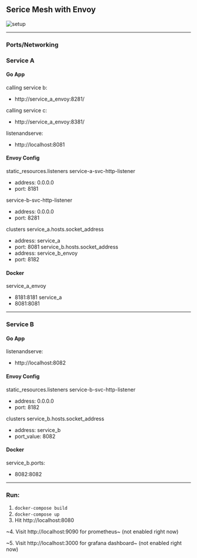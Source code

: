 ## Serice Mesh with Envoy
![setup](./envoy_servicemesh.png)

---
### **Ports/Networking**

### Service A

#### Go App
calling service b:
- http://service_a_envoy:8281/

calling service c:
- http://service_a_envoy:8381/ 

listenandserve:
- http://localhost:8081

#### Envoy Config
static_resources.listeners
service-a-svc-http-listener
- address: 0.0.0.0
- port: 8181

service-b-svc-http-listener
- address: 0.0.0.0
- port: 8281

clusters
service_a.hosts.socket_address
- address: service_a
- port: 8081
service_b.hosts.socket_address
- address: service_b_envoy
- port: 8182

#### Docker
service_a_envoy
  - 8181:8181
service_a
  - 8081:8081

---

### Service B

#### Go App
listenandserve:
- http://localhost:8082

#### Envoy Config
static_resources.listeners
service-b-svc-http-listener
- address: 0.0.0.0
- port: 8182

clusters
service_b.hosts.socket_address
- address: service_b
- port_value: 8082

#### Docker
service_b.ports:
- 8082:8082

---

### Run:
1. `docker-compose build`
2. `docker-compose up`
3. Hit http://localhost:8080

~4. Visit http://localhost:9090 for prometheus~ (not enabled right now)

~5. Visit http://localhost:3000 for grafana dashboard~ (not enabled right now)
